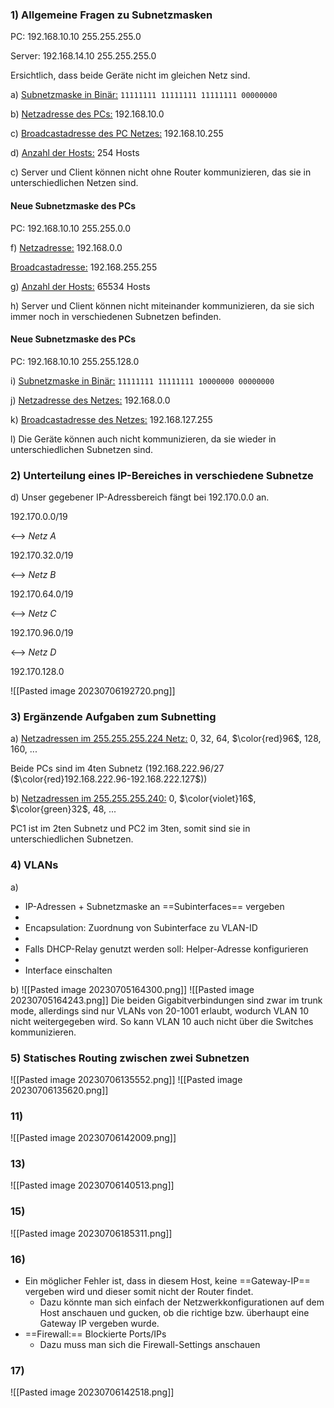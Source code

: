### 1) Allgemeine Fragen zu Subnetzmasken
PC: 
192.168.10.10
255.255.255.0

Server:
192.168.14.10
255.255.255.0

Ersichtlich, dass beide Geräte nicht im gleichen Netz sind. 

a) <u>Subnetzmaske in Binär:</u> `11111111 11111111 11111111 00000000`

b) <u>Netzadresse des PCs:</u> 192.168.10.0

c) <u>Broadcastadresse des PC Netzes:</u> 192.168.10.255

d) <u>Anzahl der Hosts:</u> 254 Hosts

c) Server und Client können nicht ohne Router kommunizieren, das sie in unterschiedlichen Netzen sind.

#### Neue Subnetzmaske des PCs
PC:
192.168.10.10
255.255.0.0

f) <u>Netzadresse:</u> 192.168.0.0

  <u>Broadcastadresse:</u> 192.168.255.255
  
g) <u>Anzahl der Hosts:</u> 65534 Hosts

h) Server und Client können nicht miteinander kommunizieren, da sie sich immer noch in verschiedenen Subnetzen befinden.

#### Neue Subnetzmaske des PCs
PC:
192.168.10.10
255.255.128.0

i) <u>Subnetzmaske in Binär:</u> `11111111 11111111 10000000 00000000`

j) <u>Netzadresse des Netzes:</u> 192.168.0.0

k) <u>Broadcastadresse des Netzes:</u> 192.168.127.255

l) Die Geräte können auch nicht kommunizieren, da sie wieder in unterschiedlichen Subnetzen sind.

### 2) Unterteilung eines IP-Bereiches in verschiedene Subnetze
d) Unser gegebener IP-Adressbereich fängt bei 192.170.0.0 an.

192.170.0.0/19

<--> *Netz A*

192.170.32.0/19

<--> *Netz B*

192.170.64.0/19

<--> *Netz C*

192.170.96.0/19

<--> *Netz D*

192.170.128.0

![[Pasted image 20230706192720.png]]

### 3) Ergänzende Aufgaben zum Subnetting
a) <u>Netzadressen im 255.255.255.224 Netz:</u> 0, 32, 64, $\color{red}96$, 128, 160, ...

Beide PCs sind im 4ten Subnetz (192.168.222.96/27 ($\color{red}192.168.222.96-192.168.222.127$))

b) <u>Netzadressen im 255.255.255.240:</u> 0, $\color{violet}16$, $\color{green}32$, 48, ...

PC1 ist im 2ten Subnetz und PC2 im 3ten, somit sind sie in unterschiedlichen Subnetzen.

### 4) VLANs
a) 
- IP-Adressen + Subnetzmaske an ==Subinterfaces== vergeben
- 
- Encapsulation: Zuordnung von Subinterface zu VLAN-ID
- 
- Falls DHCP-Relay genutzt werden soll: Helper-Adresse konfigurieren
- 
- Interface einschalten

b)
![[Pasted image 20230705164300.png]]
![[Pasted image 20230705164243.png]]
Die beiden Gigabitverbindungen sind zwar im trunk mode, allerdings sind nur VLANs von 20-1001 erlaubt, wodurch VLAN 10 nicht weitergegeben wird. So kann VLAN 10 auch nicht über die Switches kommunizieren.

### 5) Statisches Routing zwischen zwei Subnetzen
![[Pasted image 20230706135552.png]]
![[Pasted image 20230706135620.png]]
### 11)
![[Pasted image 20230706142009.png]]
### 13)
![[Pasted image 20230706140513.png]]
### 15)
![[Pasted image 20230706185311.png]]

### 16)
- Ein möglicher Fehler ist, dass in diesem Host, keine ==Gateway-IP== vergeben wird und dieser somit nicht der Router findet. 
	- Dazu könnte man sich einfach der Netzwerkkonfigurationen auf dem Host anschauen und gucken, ob die richtige bzw. überhaupt eine Gateway IP vergeben wurde.  
- ==Firewall:== Blockierte Ports/IPs
	- Dazu muss man sich die Firewall-Settings anschauen
### 17)
![[Pasted image 20230706142518.png]]
